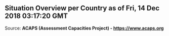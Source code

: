 ## Situation Overview per Country as of Fri, 14 Dec 2018 03:17:20 GMT

Source: **ACAPS (Assessment Capacities Project) - https://www.acaps.org**